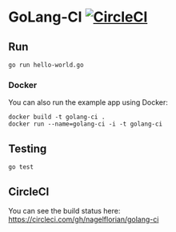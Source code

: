 # GoLang-CI [![CircleCI](https://circleci.com/gh/nagelflorian/golang-ci/tree/master.svg?style=svg)](https://circleci.com/gh/nagelflorian/golang-ci/tree/master)

## Run

```
go run hello-world.go
```

### Docker

You can also run the example app using Docker:

```
docker build -t golang-ci .
docker run --name=golang-ci -i -t golang-ci
```

## Testing

```
go test
```

## CircleCI

You can see the build status here: https://circleci.com/gh/nagelflorian/golang-ci
